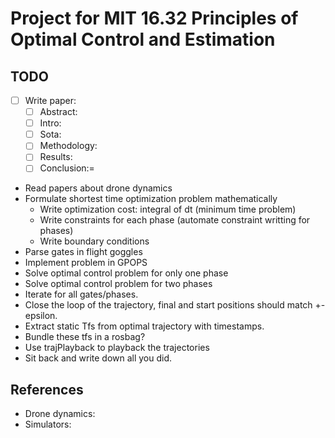 # Project for MIT 16.32 Principles of Optimal Control and Estimation

## TODO
- [ ] Write paper:
    - [ ] Abstract:
    - [ ] Intro:
    - [ ] Sota:
    - [ ] Methodology:
    - [ ] Results:
    - [ ] Conclusion:=
- Read papers about drone dynamics
- Formulate shortest time optimization problem mathematically
  - Write optimization cost: integral of dt (minimum time problem)
  - Write constraints for each phase (automate constraint writting for phases)
  - Write boundary conditions
- Parse gates in flight goggles
- Implement problem in GPOPS
- Solve optimal control problem for only one phase
- Solve optimal control problem for two phases
- Iterate for all gates/phases.
- Close the loop of the trajectory, final and start positions should match +- epsilon.
- Extract static Tfs from optimal trajectory with timestamps.
- Bundle these tfs in a rosbag?
- Use trajPlayback to playback the trajectories
- Sit back and write down all you did.

## References

- Drone dynamics:
- Simulators: 
 
